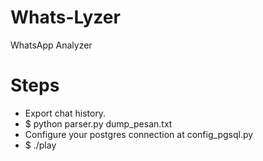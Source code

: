# Whats-Lyzer

WhatsApp Analyzer

# Steps

- Export chat history.
- $ python parser.py dump_pesan.txt
- Configure your postgres connection at config_pgsql.py
- $ ./play
